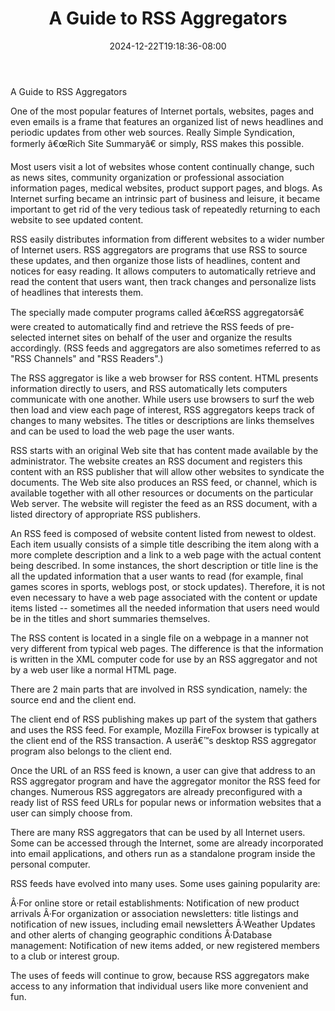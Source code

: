 ﻿---
title: "A Guide to RSS Aggregators"
date: 2024-12-22T19:18:36-08:00
description: "10 rss articles Tips for Web Success"
featured_image: "/images/10 rss articles.jpg"
tags: ["10 rss articles"]
---

A Guide to RSS Aggregators

One of the most popular features of Internet portals, websites, pages and even emails is a frame that features an organized list of news headlines and periodic updates from other web sources.  Really Simple Syndication, formerly â€œRich Site Summaryâ€ or simply, RSS makes this possible.  

Most users visit a lot of websites whose content continually change, such as news sites, community organization or professional association information pages, medical websites, product support pages, and blogs.  As Internet surfing became an intrinsic part of business and leisure, it became important to get rid of the very tedious task of repeatedly returning to each website to see updated content. 

RSS easily distributes information from different websites to a wider number of Internet users.  RSS aggregators are programs that use RSS to source these updates, and then organize those lists of headlines, content and notices for easy reading.  It allows computers to automatically retrieve and read the content that users want, then track changes and personalize lists of headlines that interests them.

The specially made computer programs called â€œRSS aggregatorsâ€ were created to automatically find and retrieve the RSS feeds of pre-selected internet sites on behalf of the user and organize the results accordingly. (RSS feeds and aggregators are also sometimes referred to as "RSS Channels" and "RSS Readers".)

The RSS aggregator is like a web browser for RSS content.  HTML presents information directly to users, and RSS automatically lets computers communicate with one another.  While users use browsers to surf the web then load and view each page of interest, RSS aggregators keeps track of changes to many websites.  The titles or descriptions are links themselves and can be used to load the web page the user wants.

RSS starts with an original Web site that has content made available by the administrator.  The website creates an RSS document and registers this content with an RSS publisher that will allow other websites to syndicate the documents.  The Web site also produces an RSS feed, or channel, which is available together with all other resources or documents on the particular Web server.  The website will register the feed as an RSS document, with a listed directory of appropriate RSS publishers. 

An RSS feed is composed of website content listed from newest to oldest.  Each item usually consists of a simple title describing the item along with a more complete description and a link to a web page with the actual content being described.  In some instances, the short description or title line is the all the updated information that a user wants to read (for example, final games scores in sports, weblogs post, or stock updates).   Therefore, it is not even necessary to have a web page associated with the content or update items listed -- sometimes all the needed information that users need would be in the titles and short summaries themselves.

The RSS content is located in a single file on a webpage in a manner not very different from typical web pages.  The difference is that the information is written in the XML computer code for use by an RSS aggregator and not by a web user like a normal HTML page. 

There are 2 main parts that are involved in RSS syndication, namely:  the source end and the client end. 

The client end of RSS publishing makes up part of the system that gathers and uses the RSS feed.  For example, Mozilla FireFox browser is typically at the client end of the RSS transaction.  A userâ€™s desktop RSS aggregator program also belongs to the client end.

Once the URL of an RSS feed is known, a user can give that address to an RSS aggregator program and have the aggregator monitor the RSS feed for changes.  Numerous RSS aggregators are already preconfigured with a ready list of RSS feed URLs for popular news or information websites that a user can simply choose from. 

There are many RSS aggregators that can be used by all Internet users.  Some can be accessed through the Internet, some are already incorporated into email applications, and others run as a standalone program inside the personal computer. 

RSS feeds have evolved into many uses.  Some uses gaining popularity are: 

Â·For online store or retail establishments:  Notification of new product arrivals 
Â·For organization or association newsletters:  title listings and notification of new issues, including email newsletters 
Â·Weather Updates and other alerts of changing geographic conditions 
Â·Database management:  Notification of new items added, or new registered members to a club or interest group. 

The uses of feeds will continue to grow, because RSS aggregators make access to any information that individual users like more convenient and fun. 


